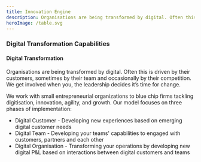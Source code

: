 ```yaml
---
title: Innovation Engine
description: Organisations are being transformed by digital. Often this is driven by their customers, sometimes by their team and occasionally by their competition. We get involved when you, the leadership decides it’s time for change.
heroImage: /table.svg
---
```


<h3 class="text-blue text-left mb-3 text-2xl">
    Digital Transformation Capabilities
</h3>

<h4 class="text-green text-left mb-3 text-xl mt-4">
    Digital Transformation
</h4>

<p class="mt-4">
    Organisations are being transformed by digital. Often this is driven by their customers, sometimes by their team and occasionally by their competition. We get involved when you, the leadership decides it’s time for change.
</p>

<p class="mt-4 mb-4">We work with small entrepreneurial organizations to blue chip firms tackling digitisation, innovation, agility, and growth. Our model focuses on three phases of implementation:</p>

- Digital Customer - Developing new experiences based on emerging digital customer needs
- Digital Team - Developing your teams' capabilities to engaged with customers, partners and each other
- Digital Organisation - Transforming  your operations by developing new digital P&L based on interactions between digital customers and teams
